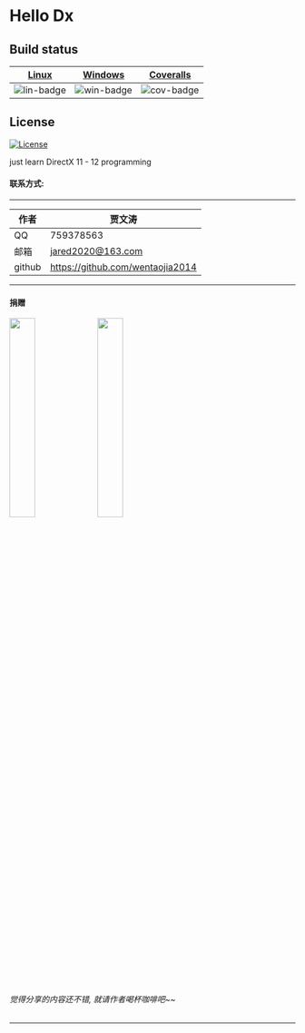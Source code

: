 # Hello Dx
## Build status

| [Linux][lin-link] | [Windows][win-link] | [Coveralls][cov-link] |
| :---------------: | :-----------------: | :-------------------: |
| ![lin-badge]      | ![win-badge]        | ![cov-badge]          |

[lin-badge]: https://travis-ci.org/wentaojia2014/HelloDirectX.svg?branch=master "Travis build status"
[lin-link]: https://travis-ci.org/wentaojia2014/HelloDirectX "Travis build status"
[win-badge]: https://ci.appveyor.com/api/projects/status/gup0dy0cc2d25m7o?svg=true "AppVeyor build status"
[win-link]: https://ci.appveyor.com/project/jiawentao/hellodirectx "AppVeyor build status"
[cov-badge]: https://coveralls.io/repos/github/wentaojia2014/HelloDirectX/badge.svg?branch=master "Coveralls coverage"
[cov-link]: https://coveralls.io/github/wentaojia2014/HelloDirectX?branch=master "Coveralls coverage"

## License
[![License](https://img.shields.io/badge/license-MIT-blue.svg)](https://github.com/wentaojia2014/TaoJson/blob/master/LICENSE)


just learn DirectX 11 - 12 programming



#### 联系方式:
***
|作者|贾文涛|
|---|---
|QQ|759378563
|邮箱|jared2020@163.com
|github|https://github.com/wentaojia2014


***
#### **捐赠**
<img src="https://github.com/wentaojia2014/wentaojia2014.github.io/blob/master/img/weixin.jpg?raw=true" width="30%" height="30%" />
<img src="https://github.com/wentaojia2014/wentaojia2014.github.io/blob/master/img/zhifubao.jpg?raw=true" width="30%" height="30%" />

###### 觉得分享的内容还不错, 就请作者喝杯咖啡吧~~
***